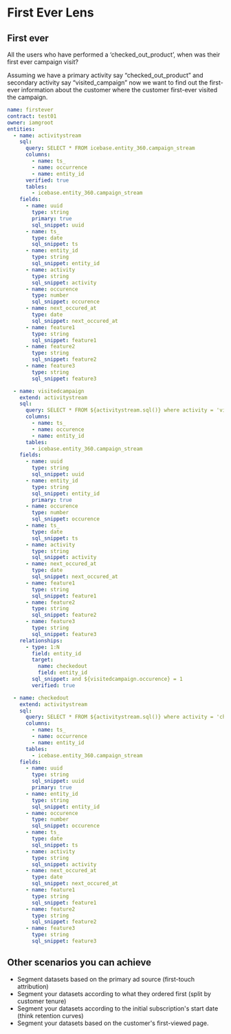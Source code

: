 # First Ever Lens

## First ever

All the users who have performed a ‘checked_out_product’, when was their first ever campaign visit?

Assuming we have a primary activity say “checked_out_product” and secondary activity say “visited_campaign” now we want to find out the first-ever information about the customer where the customer first-ever visited the campaign.

```yaml
name: firstever
contract: test01
owner: iamgroot
entities:
  - name: activitystream
    sql:
      query: SELECT * FROM icebase.entity_360.campaign_stream
      columns:
        - name: ts_
        - name: occurrence
        - name: entity_id
      verified: true
      tables:
        - icebase.entity_360.campaign_stream
    fields:
      - name: uuid
        type: string
        primary: true
        sql_snippet: uuid
      - name: ts_
        type: date
        sql_snippet: ts
      - name: entity_id
        type: string
        sql_snippet: entity_id
      - name: activity
        type: string
        sql_snippet: activity
      - name: occurence
        type: number
        sql_snippet: occurence
      - name: next_occured_at
        type: date
        sql_snippet: next_occured_at
      - name: feature1
        type: string
        sql_snippet: feature1
      - name: feature2
        type: string
        sql_snippet: feature2
      - name: feature3
        type: string
        sql_snippet: feature3

  - name: visitedcampaign
    extend: activitystream
    sql:
      query: SELECT * FROM ${activitystream.sql()} where activity = 'visited_campaign'
      columns:
        - name: ts_
        - name: occurence
        - name: entity_id
      tables:
        - icebase.entity_360.campaign_stream
    fields:
      - name: uuid
        type: string
        sql_snippet: uuid
      - name: entity_id
        type: string
        sql_snippet: entity_id
        primary: true
      - name: occurence
        type: number
        sql_snippet: occurence
      - name: ts_
        type: date
        sql_snippet: ts
      - name: activity
        type: string
        sql_snippet: activity
      - name: next_occured_at
        type: date
        sql_snippet: next_occured_at
      - name: feature1
        type: string
        sql_snippet: feature1
      - name: feature2
        type: string
        sql_snippet: feature2
      - name: feature3
        type: string
        sql_snippet: feature3
    relationships:
      - type: 1:N
        field: entity_id
        target:
          name: checkedout
          field: entity_id
        sql_snippet: and ${visitedcampaign.occurence} = 1
        verified: true

  - name: checkedout
    extend: activitystream
    sql:
      query: SELECT * FROM ${activitystream.sql()} where activity = 'checked_out_product'
      columns:
        - name: ts_
        - name: occurrence
        - name: entity_id
      tables:
        - icebase.entity_360.campaign_stream
    fields:
      - name: uuid
        type: string
        sql_snippet: uuid
        primary: true
      - name: entity_id
        type: string
        sql_snippet: entity_id
      - name: occurence
        type: number
        sql_snippet: occurence
      - name: ts_
        type: date
        sql_snippet: ts
      - name: activity
        type: string
        sql_snippet: activity
      - name: next_occured_at
        type: date
        sql_snippet: next_occured_at
      - name: feature1
        type: string
        sql_snippet: feature1
      - name: feature2
        type: string
        sql_snippet: feature2
      - name: feature3
        type: string
        sql_snippet: feature3
```

## Other scenarios you can achieve

- Segment datasets based on the primary ad source (first-touch attribution)
- Segment your datasets according to what they ordered first (split by customer tenure)
- Segment your datasets according to the initial subscription's start date (think retention curves)
- Segment your datasets based on the customer's first-viewed page.